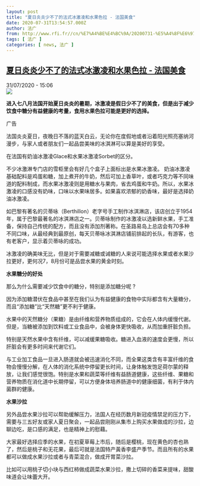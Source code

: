 ```yaml
---
layout: post
title: "夏日炎炎少不了的法式冰激凌和水果色拉 - 法国美食"
date: 2020-07-31T13:54:57.000Z
author: 法广
from: http://www.rfi.fr//cn/%E7%A4%BE%E4%BC%9A/20200731-%E5%A4%8F%E6%97%A5%E7%82%8E%E7%82%8E%E5%B0%91%E4%B8%8D%E4%BA%86%E7%9A%84%E6%B3%95%E5%BC%8F%E5%86%B0%E6%BF%80%E5%87%8C%E5%92%8C%E6%B0%B4%E6%9E%9C%E8%89%B2%E6%8B%89
tags: [ 法广 ]
categories: [ news, 法广 ]
---
```

<!--1596203697000-->
[夏日炎炎少不了的法式冰激凌和水果色拉 - 法国美食](http://www.rfi.fr//cn/%E7%A4%BE%E4%BC%9A/20200731-%E5%A4%8F%E6%97%A5%E7%82%8E%E7%82%8E%E5%B0%91%E4%B8%8D%E4%BA%86%E7%9A%84%E6%B3%95%E5%BC%8F%E5%86%B0%E6%BF%80%E5%87%8C%E5%92%8C%E6%B0%B4%E6%9E%9C%E8%89%B2%E6%8B%89)
------

<div>
<div>31/07/2020 - 15:06</div><img src="https://s.rfi.fr/media/display/416a0482-d30e-11ea-bfbe-005056bff430/w:310/p:16x9/2017-11-01-16-49-36-1200x800.jpg"><p><strong>进入七八月法国开始夏日炎炎的暑期，冰激凌是假日少不了的美食，但是出于减少饮食中糖分有益健康的考量，食用水果色拉可能是更好的选择。</strong></p><div class="t-content__body u-clearfix"><div class="m-interstitial"><div class="m-interstitial__ad"><divclass="m-block-ad "data-tms-ad-type="box"data-tms-ad-status="idle"data-tms-ad-pos="1"><div class="m-block-ad__label"><span class="m-block-ad__label__text">广告</span></div><div class="m-block-ad__content"></div></div></div></div><p>法国炎炎夏日，夜晚日不落的蓝天白云，无论你在度假地或者沿着阳光照亮塞纳河漫步，与家人或者朋友们一起品尝美味的冰淇淋可以算是美好的享受。</p><p>在法国有奶油冰激凌Glace和水果冰激凌Sorbet的区分。</p><p>不少冰激淋专门店的雪柜里会有好几个盒子上面标出是水果冰激凌。 奶油冰激凌基础配料是鸡蛋和糖，加上煮开的牛奶，然后可加上香草叶，或者巧克力等不同味道的配料制成，而水果冰激凌则是用糖水与果肉，省去鸡蛋和牛奶。所以，水果冰激凌的口感没有奶味，口味以水果味居多。如果喜欢浓郁的奶香味，最好是选择奶油冰激凌。</p><p>如巴黎有著名的贝蒂咏（Berthillon）老字号手工制作冰淇淋店，该店创立于1954年，属于巴黎最著名的冰淇淋店之一。贝蒂咏制作的冰激凌以选新鲜水果，手工准备，保持自己传统的配方，而且没有添加剂著称。在圣路易岛上总店会有70多种不同口味，从最经典到最原创，每天贝蒂咏冰淇淋店铺前排起的长队，有游客，也有老客户，显示着贝蒂咏的成功。</p><p>冰激凌的确美味无比，但是对于需要减糖或诫糖的人来说可能选择水果或者水果沙拉更好，更何况7，8月份可是品尝水果的黄金时刻。</p><p><strong>水果糖分的好处</strong></p><p>那么为什么需要减少饮食中的糖分，特别是添加糖分呢 ?</p><p>因为添加糖潜伏在食品中甚至在我们认为有益健康的食物中实际都含有大量糖分，而且“添加糖”比“天然糖”更不利于健康。</p><p>水果中的天然糖分（果糖）是由纤维和营养物质组成的，它会在人体内缓慢代谢。但是，当糖被添加到饮料或工业食品中，会被身体更快吸收，从而加重肝脏负担。</p><p>特别是天然水果中含有纤维，可以减缓果糖吸收。糖进入血液的速度会更慢，所以肝脏会有更多时间来代谢它们。</p><p>与工业加工食品一旦进入肠道就会被迅速消化不同，而全果这类含有丰富纤维的食物会慢慢分解，在人体的消化系统中停留更长时间，让身体触发饱足荷尔蒙的释放，让我们感觉很饱。特别是水果和蔬菜等纤维有益肠道健康，这些纤维、果糖和营养物质在消化道中长期停留，可以方便身体培养肠道中的健康细菌，有利于体内菌群的健康。</p><p><strong>水果沙拉</strong></p><p>另外品尝水果沙拉可以帮助缓解压力，法国人在经历数月新冠疫情禁足的压力下，需要与三五好友或家人夏日聚会，一起品尝刚刚从集市上购买水果做成的沙拉，边聊边吃，是口感的满足，也是精神上的慰藉。</p><p>大家最好选择应季的水果，在初夏草莓上市后，随后是樱桃，现在黄色的杏也熟了，然后是桃子和无花果，最后可就是法国特产黃香李盛产季节。而且所有的水果都可以做成水果沙拉或者与青菜混合，做成开胃菜沙拉。</p><p>比如可以用桃子切小块与西红柿做成蔬菜水果沙拉，撒上切碎的香菜来提味，甜酸味道会让味蕾大开。</p><p> </p><div class="o-self-promo o-self-promo--nl o-self-promo--hidden" data-selfpromo-newsletter></div><div class="o-self-promo o-self-promo--app o-self-promo--hidden" data-selfpromo-app></div></div>
</div>
